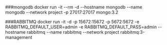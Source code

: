 ###mongodb
docker run -it --rm -d --hostname mongodb  --name mongodb --network project -p 27017:27017 mongo:3.2

###RABBITMQ
docker run -it -d -p 15672:15672 -p 5672:5672 -e RABBITMQ_DEFAULT_USER=admin -e RABBITMQ_DEFAULT_PASS=admin --hostname rabbitmq --name rabbitmq --network project rabbitmq:3-management
